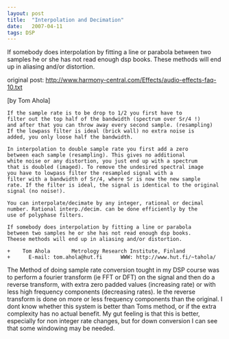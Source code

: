 ```yaml
---
layout: post
title:  "Interpolation and Decimation"
date:   2007-04-11
tags: DSP
---
```

If somebody does interpolation by fitting a line or parabola between two samples he or she has not read enough dsp books. These methods will end up in aliasing and/or distortion.

original post: http://www.harmony-central.com/Effects/audio-effects-faq-10.txt

[by Tom Ahola]

    If the sample rate is to be drop to 1/2 you first have to
    filter out the top half of the bandwidth (spectrum over Sr/4 !)
    and after that you can throw away every second sample. (resampling)
    If the lowpass filter is ideal (brick wall) no extra noise is
    added, you only loose half the bandwidth.

    In interpolation to double sample rate you first add a zero
    between each sample (resampling). This gives no additional
    white noise or any distortion, you just end up with a spectrum
    that is doubled (imaged). To remove the undesired spectral image
    you have to lowpass filter the resampled signal with a
    filter with a bandwidth of Sr/4, where Sr is now the new sample
    rate. If the filter is ideal, the signal is identical to the original
    signal (no noise!).

    You can interpolate/decimate by any integer, rational or decimal
    number. Rational interp./decim. can be done efficiently by the
    use of polyphase filters.

    If somebody does interpolation by fitting a line or parabola
    between two samples he or she has not read enough dsp books.
    Theese methods will end up in aliasing and/or distortion.

    +    Tom Ahola       Metrology Research Institute, Finland
    +      E-mail: tom.ahola@hut.fi      WWW: http://www.hut.fi/~tahola/

The Method of doing sample rate conversion tought in my DSP course was to
perform a fourier transform (ie FFT or DFT) on the signal and then do a reverse
transform, with extra zero padded values (increasing rate) or with less high
frequency components (decreasing rates).  Ie the reverse transform is done on
more or less frequency components than the original. I dont know whether this
system is better than Toms method, or if the extra complexity has no actual
benefit. My gut feeling is that this is better, especially for non integer rate
changes, but for down conversion I can see that some windowing may be needed.
